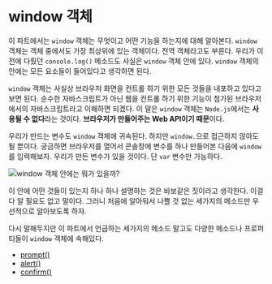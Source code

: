 # window 객체
이 파트에서는 `window` 객체는 무엇이고 어떤 기능을 하는지에 대해 알아본다. `window` 객체는 객체 중에서도 가장 최상위에 있는 객체이다. 전역 객체라고도 부른다. 우리가 이전에 다뤘던 `console.log()` 메소드도 사실은 `window` 객체 안에 있다. `window` 객체의 안에는 모든 요소들이 들어있다고 생각하면 된다.

`window` 객체는 사실상 브라우저 화면을 컨트롤 하기 위한 모든 것들을 내포하고 있다고 보면 된다. 순수한 자바스크립트가 아닌 웹을 컨트롤 하기 위한 기능이 첨가된 브라우저에서의 자바스크립트라고 이해하면 되겠다. 이 말은 `window` 객체는 `Node.js`에서는 **사용될 수 없다**라는 것이다. **브라우저가 만들어주는 Web API이기 때문**이다.

우리가 만드는 변수도 `window` 객체에 귀속된다. 하지만 `window.`으로 접근하지 않아도 될 뿐이다. 궁금하면 브라우저를 열어서 콘솔창에 변수를 하나 만들어본 다음에 `window`를 입력해보자. 우리가 만든 변수가 있을 것이다. 단 `var` 변수만 가능하다.

![window 객체 안에는 뭐가 있을까?](https://drive.google.com/uc?export=view&id=1FrQIOZERpBSywnBsuQXtJwcdGoDplbut)

이 안에 어떤 것들이 있는지 하나 하나 설명하는 것은 바보같은 짓이라고 생각한다. 이걸 다 알 필요도 없고 말이다. 그러니 처음에 알아둬서 나쁠 것 없는 세가지의 메소드만 우선적으로 알아보도록 하자.

다시 말해두지만 이 파트에서 언급하는 세가지의 메소드 말고도 다양한 메소드나 프로퍼티들이 `window` 객체에 속해있다.

+ [prompt()](./1.prompt.md)
+ [alert()](./2.alert.md)
+ [confirm()](./3.confirm.md)